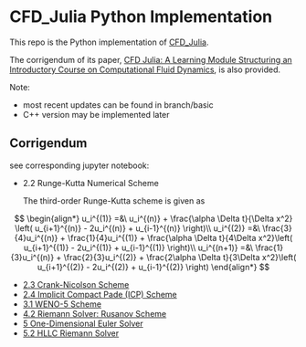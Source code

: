 # CFD_Julia Python Implementation

This repo is the Python implementation of [CFD_Julia](https://github.com/surajp92/CFD_Julia).

The corrigendum of its paper, [CFD Julia: A Learning Module Structuring an Introductory Course on Computational Fluid Dynamics](https://www.mdpi.com/2311-5521/4/3/159), is also provided.

Note:
 - most recent updates can be found in branch/basic
 - C++ version may be implemented later

## Corrigendum 
see corresponding jupyter notebook:
- 2.2 Runge-Kutta Numerical Scheme

    The third-order Runge-Kutta scheme is given as 

$$
\begin{align*}
u_i^{(1)} =&\ u_i^{(n)} + \frac{\alpha \Delta t}{\Delta x^2} \left( u_{i+1}^{(n)} - 2u_i^{(n)} + u_{i-1}^{(n)} \right)\\
u_i^{(2)} =&\ \frac{3}{4}u_i^{(n)} + \frac{1}{4}u_i^{(1)} + \frac{\alpha \Delta t}{4\Delta x^2}\left( u_{i+1}^{(1)} - 2u_i^{(1)} + u_{i-1}^{(1)} \right)\\
u_i^{(n+1)} =&\ \frac{1}{3}u_i^{(n)} + \frac{2}{3}u_i^{(2)} + \frac{2\alpha \Delta t}{3\Delta x^2}\left( u_{i+1}^{(2)} - 2u_i^{(2)} + u_{i-1}^{(2)} \right)
\end{align*}
$$

- [2.3 Crank-Nicolson Scheme](./jupyter/03_Heat_Equation_CN/cn.ipynb)
- [2.4 Implicit Compact Pade (ICP) Scheme](./jupyter/04_Heat_Equation_ICP/icp.ipynb)
- [3.1 WENO-5 Scheme](./jupyter/05_Inviscid_Burgers_WENO/weno5_dirichlet.ipynb)
- [4.2 Riemann Solver: Rusanov Scheme](./jupyter/08_Inviscid_Burgers_Rieman/rusanov_riemann_periodic.ipynb)
- [5   One-Dimensional Euler Solver](./jupyter/09_Euler_1D_Roe/roe.ipynb)
- [5.2 HLLC Riemann Solver](./jupyter/10_Euler_1D_HLLC/hllc.ipynb)